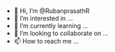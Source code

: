 - 👋 Hi, I’m @RubanprasathR
- 👀 I’m interested in ...
- 🌱 I’m currently learning ...
- 💞️ I’m looking to collaborate on ...
- 📫 How to reach me ...

<!---
RubanprasathR/RubanprasathR is a ✨ special ✨ repository because its `README.md` (this file) appears on your GitHub profile.
You can click the Preview link to take a look at your changes.
--->
